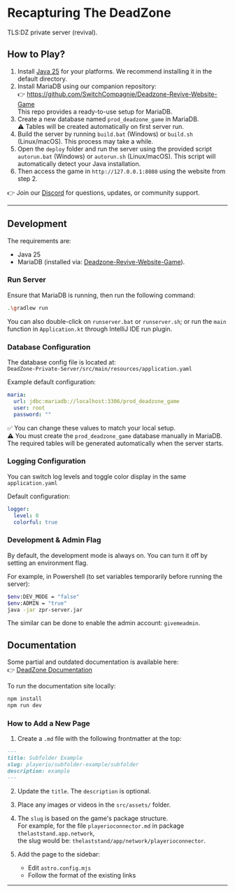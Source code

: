 # Recapturing The DeadZone

TLS:DZ private server (revival).

## How to Play?

1. Install [Java 25](https://www.oracle.com/java/technologies/downloads) for your platforms. We recommend installing it in the default directory.
2. Install MariaDB using our companion repository:  
   👉 https://github.com/SwitchCompagnie/Deadzone-Revive-Website-Game  
   This repo provides a ready-to-use setup for MariaDB.
3. Create a new database named `prod_deadzone_game` in MariaDB.  
   ⚠️ Tables will be created automatically on first server run.
4. Build the server by running `build.bat` (Windows) or `build.sh` (Linux/macOS). This process may take a while.
5. Open the `deploy` folder and run the server using the provided script `autorun.bat` (Windows) or `autorun.sh` (Linux/macOS). This script will automatically detect your Java installation.
6. Then access the game in `http://127.0.0.1:8080` using the website from step 2.

👉 Join our [Discord](https://discord.gg/jFyAePxDBJ) for questions, updates, or community support.

---

## Development

The requirements are:

- Java 25
- MariaDB (installed via: [Deadzone-Revive-Website-Game](https://github.com/SwitchCompagnie/Deadzone-Revive-Website-Game)).

### Run Server

Ensure that MariaDB is running, then run the following command:

```bash
.\gradlew run
```

You can also double-click on `runserver.bat` or `runserver.sh`; or run the `main` function in `Application.kt` through IntelliJ IDE run plugin.

### Database Configuration

The database config file is located at:  
`DeadZone-Private-Server/src/main/resources/application.yaml`

Example default configuration:

```yaml
maria:
  url: jdbc:mariadb://localhost:3306/prod_deadzone_game
  user: root
  password: ""
```

✅ You can change these values to match your local setup.  
⚠️ You must create the `prod_deadzone_game` database manually in MariaDB.  
The required tables will be generated automatically when the server starts.

### Logging Configuration

You can switch log levels and toggle color display in the same `application.yaml`

Default configuration:

```yaml
logger:
  level: 0
  colorful: true
```

### Development & Admin Flag

By default, the development mode is always on. You can turn it off by setting an environment flag.

For example, in Powershell (to set variables temporarily before running the server):

```bash
$env:DEV_MODE = "false"
$env:ADMIN = "true"
java -jar zpr-server.jar
```

The similar can be done to enable the admin account: `givemeadmin`.

## Documentation

Some partial and outdated documentation is available here:  
👉 [DeadZone Documentation](https://github.com/glennhenry/DeadZone-Documentation)

To run the documentation site locally:

```bash
npm install
npm run dev
```

### How to Add a New Page

1. Create a `.md` file with the following frontmatter at the top:

```markdown
---
title: Subfolder Example
slug: playerio/subfolder-example/subfolder
description: example
---
```

2. Update the `title`. The `description` is optional.

3. Place any images or videos in the `src/assets/` folder.

4. The `slug` is based on the game's package structure.  
   For example, for the file `playerioconnector.md` in package `thelaststand.app.network`,  
   the slug would be: `thelaststand/app/network/playerioconnector`.

5. Add the page to the sidebar:
   - Edit `astro.config.mjs`
   - Follow the format of the existing links

---
